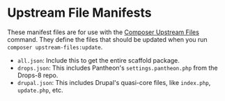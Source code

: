 Upstream File Manifests
=======================

These manifest files are for use with the [Composer Upstream Files](https://github.com/LastCallMedia/Composer-Upstream-Files) command.  They define the files that should be updated when you run `composer upstream-files:update`.

* `all.json`: Include this to get the entire scaffold package.
* `drops.json`: This includes Pantheon's `settings.pantheon.php` from the Drops-8 repo.
* `drupal.json`: This includes Drupal's quasi-core files, like `index.php`, `update.php`, etc.
